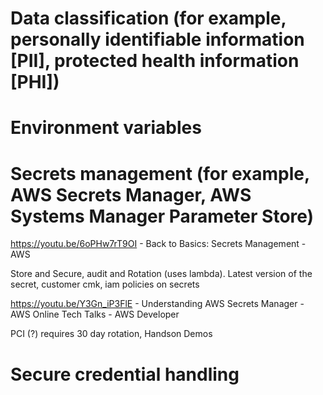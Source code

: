 # Data classification (for example, personally identifiable information [PII], protected health information [PHI])

# Environment variables

# Secrets management (for example, AWS Secrets Manager, AWS Systems Manager Parameter Store)

https://youtu.be/6oPHw7rT9OI - Back to Basics: Secrets Management - AWS

Store and Secure, audit and Rotation (uses lambda). Latest version of the secret, customer cmk, iam policies on secrets

https://youtu.be/Y3Gn_iP3FlE - Understanding AWS Secrets Manager - AWS Online Tech Talks - AWS Developer

PCI (?) requires 30 day rotation, Handson Demos

# Secure credential handling
